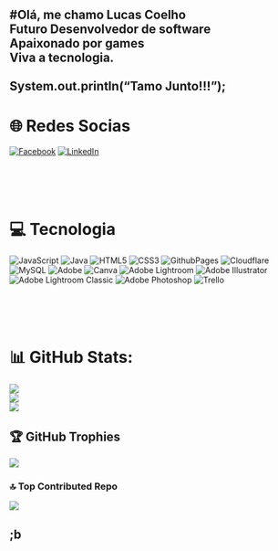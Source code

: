 

#Olá, me chamo Lucas Coelho <br>Futuro Desenvolvedor de software <br>Apaixonado por games <br>Viva a tecnologia. <br><br>System.out.println(“Tamo Junto!!!”); 
--------------------------------------------------------------------------------------------------------------------------------------------------------------------------------------------------------------------

# 🌐 Redes Socias 
[![Facebook](https://img.shields.io/badge/Facebook-%231877F2.svg?logo=Facebook&logoColor=white)](https://facebook.com/https://www.facebook.com/lucas.boabil) [![LinkedIn](https://img.shields.io/badge/LinkedIn-%230077B5.svg?logo=linkedin&logoColor=white)](https://linkedin.com/in/www.linkedin.com/in/lucasboabil) 




# <br><br>💻 Tecnologia 


 ![JavaScript](https://img.shields.io/badge/javascript-%23323330.svg?style=for-the-badge&logo=javascript&logoColor=%23F7DF1E) ![Java](https://img.shields.io/badge/java-%23ED8B00.svg?style=for-the-badge&logo=openjdk&logoColor=white) ![HTML5](https://img.shields.io/badge/html5-%23E34F26.svg?style=for-the-badge&logo=html5&logoColor=white) ![CSS3](https://img.shields.io/badge/css3-%231572B6.svg?style=for-the-badge&logo=css3&logoColor=white) ![GithubPages](https://img.shields.io/badge/github%20pages-121013?style=for-the-badge&logo=github&logoColor=white) ![Cloudflare](https://img.shields.io/badge/Cloudflare-F38020?style=for-the-badge&logo=Cloudflare&logoColor=white) ![MySQL](https://img.shields.io/badge/mysql-%2300000f.svg?style=for-the-badge&logo=mysql&logoColor=white) ![Adobe](https://img.shields.io/badge/adobe-%23FF0000.svg?style=for-the-badge&logo=adobe&logoColor=white) ![Canva](https://img.shields.io/badge/Canva-%2300C4CC.svg?style=for-the-badge&logo=Canva&logoColor=white) ![Adobe Lightroom](https://img.shields.io/badge/Adobe%20Lightroom-31A8FF.svg?style=for-the-badge&logo=Adobe%20Lightroom&logoColor=white) ![Adobe Illustrator](https://img.shields.io/badge/adobe%20illustrator-%23FF9A00.svg?style=for-the-badge&logo=adobe%20illustrator&logoColor=white) ![Adobe Lightroom Classic](https://img.shields.io/badge/Adobe%20Lightroom%20Classic-31A8FF.svg?style=for-the-badge&logo=Adobe%20Lightroom%20Classic&logoColor=white) ![Adobe Photoshop](https://img.shields.io/badge/adobe%20photoshop-%2331A8FF.svg?style=for-the-badge&logo=adobe%20photoshop&logoColor=white) ![Trello](https://img.shields.io/badge/Trello-%23026AA7.svg?style=for-the-badge&logo=Trello&logoColor=white)
# <br><br>📊 GitHub Stats:
![](https://github-readme-stats.vercel.app/api?username=LucasCoelho2024&theme=graywhite&hide_border=false&include_all_commits=false&count_private=false)<br/>
![](https://github-readme-streak-stats.herokuapp.com/?user=LucasCoelho2024&theme=graywhite&hide_border=false)<br/>
![](https://github-readme-stats.vercel.app/api/top-langs/?username=LucasCoelho2024&theme=graywhite&hide_border=false&include_all_commits=false&count_private=false&layout=compact)

## 🏆 GitHub Trophies
![](https://github-profile-trophy.vercel.app/?username=LucasCoelho2024&theme=flat&no-frame=false&no-bg=false&margin-w=4)

### 🔝 Top Contributed Repo
![](https://github-contributor-stats.vercel.app/api?username=LucasCoelho2024&limit=5&theme=dark&combine_all_yearly_contributions=true)







## ;b

